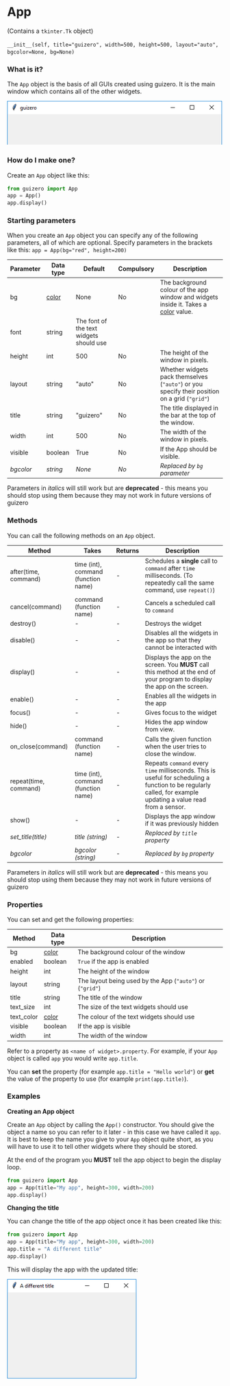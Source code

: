 # App

(Contains a `tkinter.Tk` object)

`__init__(self, title="guizero", width=500, height=500, layout="auto", bgcolor=None, bg=None)`

### What is it?
The `App` object is the basis of all GUIs created using guizero. It is the main window which contains all of the other widgets.

![App](images/app.png)

### How do I make one?

Create an `App` object like this:

```python
from guizero import App
app = App()
app.display()
```

### Starting parameters

When you create an `App` object you can specify any of the following parameters, all of which are optional. Specify parameters in the brackets like this: `app = App(bg="red", height=200)`

| Parameter | Data type | Default | Compulsory | Description                         |
| --------- | --------- | ------- | ---------- | -------------------------|
| bg    | [color](colors.md)    | None  | No         | The background colour of the app window and widgets inside it. Takes a [color](colors.md) value. |
| font      | string    | The font of the text widgets should use |
| height    | int       | 500     | No         | The height of the window in pixels. |
| layout    | string    | "auto"  | No         | Whether widgets pack themselves (`"auto"`) or you specify their position on a grid (`"grid"`) |
| title     | string    | "guizero" | No       | The title displayed in the bar at the top of the window. |
| width     | int       | 500     | No         | The width of the window in pixels.  |
| visible   | boolean   | True    | No         | If the App should be visible.  |
| _bgcolor_    | _string_    | _None_  | _No_         | _Replaced by `bg` parameter_ |

Parameters in _italics_ will still work but are **deprecated** - this means you should stop using them because they may not work in future versions of guizero

### Methods

You can call the following methods on an `App` object.

| Method        | Takes     | Returns    | Description                |
| ------------- | --------- | ---------- | -------------------------- |
| after(time, command)   | time (int), command (function name)   | -          | Schedules a **single** call to `command` after `time` milliseconds. (To repeatedly call the same command, use `repeat()`)  |
| cancel(command)   | command (function name) | -          | Cancels a scheduled call to `command`    |
| destroy()   | -  | -          | Destroys the widget    |
| disable()  | - | -          | Disables all the widgets in the app so that they cannot be interacted with   |
| display()     |-          | -          | Displays the app on the screen. You **MUST** call this method at the end of your program to display the app on the screen. |
| enable()  | -  | -          | Enables all the widgets in the app   |
| focus()  | -  | -          | Gives focus to the widget  |
| hide()  | -   | -          | Hides the app window from view.  |
| on_close(command)   | command (function name)         | -          | Calls the given function when the user tries to close the window.      |
| repeat(time, command)  | time (int), command (function name)  | -          | Repeats `command` every `time` milliseconds. This is useful for scheduling a function to be regularly called, for example updating a value read from a sensor.   |
| show()  | - | -          | Displays the app window if it was previously hidden |
| _set_title(title)_   | _title (string)_         | -          | _Replaced by `title` property_        |
| _bgcolor_   | _bgcolor (string)_       | -          | _Replaced by `bg` property_   |

Parameters in _italics_ will still work but are **deprecated** - this means you should stop using them because they may not work in future versions of guizero

### Properties

You can set and get the following properties:

| Method        | Data type   | Description                |
| ------------- | ----------- | -------------------------- |
| bg            | [color](colors.md)      | The background colour of the window   |
| enabled       | boolean     | `True` if the app is enabled |
| height        | int         | The height of the window   |
| layout        | string      | The layout being used by the App (`"auto"`) or (`"grid"`) |
| title         | string      | The title of the window    |
| text_size     | int         | The size of the text widgets should use |
| text_color    | [color](colors.md)      | The colour of the text widgets should use  |
| visible       | boolean     | If the app is visible |
| width         | int         | The width of the window    |


Refer to a property as `<name of widget>.property`. For example, if your `App` object is called `app` you would write `app.title`.

You can **set** the property (for example `app.title = "Hello world"`) or **get** the value of the property to use (for example `print(app.title)`).

### Examples

**Creating an App object**

Create an `App` object by calling the `App()` constructor. You should give the object a name so you can refer to it later - in this case we have called it `app`. It is best to keep the name you give to your `App` object quite short, as you will have to use it to tell other widgets where they should be stored.

At the end of the program you **MUST** tell the app object to begin the display loop.

```python
from guizero import App
app = App(title="My app", height=300, width=200)
app.display()
```

**Changing the title**

You can change the title of the app object once it has been created like this:

```python
from guizero import App
app = App(title="My app", height=300, width=200)
app.title = "A different title"
app.display()
```
This will display the app with the updated title:

![App title](images/app_set_title.png)

